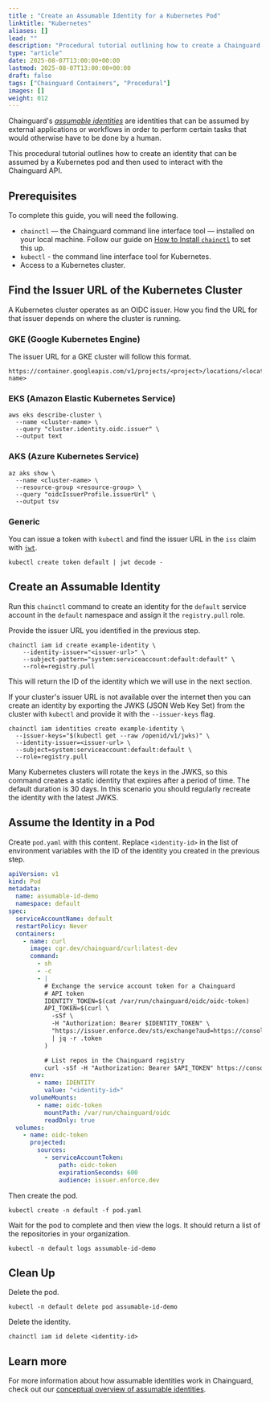 ```yaml
---
title : "Create an Assumable Identity for a Kubernetes Pod"
linktitle: "Kubernetes"
aliases: []
lead: ""
description: "Procedural tutorial outlining how to create a Chainguard identity that can be assumed by a Kubernetes pod."
type: "article"
date: 2025-08-07T13:00:00+00:00
lastmod: 2025-08-07T13:00:00+00:00
draft: false
tags: ["Chainguard Containers", "Procedural"]
images: []
weight: 012
---
```


Chainguard's [*assumable identities*](/chainguard/administration/iam-organizations/assumable-ids/)
are identities that can be assumed by external applications or workflows in
order to perform certain tasks that would otherwise have to be done by a human.

This procedural tutorial outlines how to create an identity that can be assumed
by a Kubernetes pod and then used to interact with the Chainguard API.

## Prerequisites

To complete this guide, you will need the following.

* `chainctl` — the Chainguard command line interface tool — installed on your
  local machine. Follow our guide on
  [How to Install `chainctl`](/chainguard/chainctl-usage/how-to-install-chainctl/)
  to set this up.
* `kubectl` - the command line interface tool for Kubernetes.
* Access to a Kubernetes cluster.

## Find the Issuer URL of the Kubernetes Cluster

A Kubernetes cluster operates as an OIDC issuer. How you find the URL for that
issuer depends on where the cluster is running.

### GKE  (Google Kubernetes Engine)

The issuer URL for a GKE cluster will follow this format.

```
https://container.googleapis.com/v1/projects/<project>/locations/<location>/clusters/<cluster-name>
```

### EKS (Amazon Elastic Kubernetes Service)

```shell
aws eks describe-cluster \
  --name <cluster-name> \
  --query "cluster.identity.oidc.issuer" \
  --output text
```

### AKS (Azure Kubernetes Service)

```shell
az aks show \
  --name <cluster-name> \
  --resource-group <resource-group> \
  --query "oidcIssuerProfile.issuerUrl" \
  --output tsv
```

### Generic

You can issue a token with `kubectl` and find the issuer URL in the `iss`
claim with [`jwt`](https://github.com/mike-engel/jwt-cli).

```shell
kubectl create token default | jwt decode -
```

## Create an Assumable Identity

Run this `chainctl` command to create an identity for the `default` service
account in the `default` namespace and assign it the `registry.pull` role.

Provide the issuer URL you identified in the previous step.

```shell
chainctl iam id create example-identity \
    --identity-issuer="<issuer-url>" \
    --subject-pattern="system:serviceaccount:default:default" \
    --role=registry.pull
```

This will return the ID of the identity which we will use in the next section.

If your cluster's issuer URL is not available over the internet then you can
create an identity by exporting the JWKS (JSON Web Key Set) from the cluster
with `kubectl` and provide it with the `--issuer-keys` flag.

```shell
chainctl iam identities create example-identity \
  --issuer-keys="$(kubectl get --raw /openid/v1/jwks)" \
  --identity-issuer=<issuer-url> \
  --subject=system:serviceaccount:default:default \
  --role=registry.pull
```

Many Kubernetes clusters will rotate the keys in the JWKS, so this command
creates a static identity that expires after a period of time. The default
duration is 30 days. In this scenario you should regularly recreate the
identity with the latest JWKS.

## Assume the Identity in a Pod

Create `pod.yaml` with this content. Replace `<identity-id>` in the
list of environment variables with the ID of the identity you created in the
previous step.

```yaml
apiVersion: v1
kind: Pod
metadata:
  name: assumable-id-demo
  namespace: default
spec:
  serviceAccountName: default
  restartPolicy: Never
  containers:
    - name: curl
      image: cgr.dev/chainguard/curl:latest-dev
      command:
        - sh
        - -c
        - |
          # Exchange the service account token for a Chainguard
          # API token
          IDENTITY_TOKEN=$(cat /var/run/chainguard/oidc/oidc-token)
          API_TOKEN=$(curl \
            -sSf \
            -H "Authorization: Bearer $IDENTITY_TOKEN" \
            "https://issuer.enforce.dev/sts/exchange?aud=https://console-api.enforce.dev&identity=$IDENTITY" \
            | jq -r .token
          )

          # List repos in the Chainguard registry
          curl -sSf -H "Authorization: Bearer $API_TOKEN" https://console-api.enforce.dev/registry/v1/repos | jq -r .items[].name
      env:
        - name: IDENTITY
          value: "<identity-id>"
      volumeMounts:
        - name: oidc-token
          mountPath: /var/run/chainguard/oidc
          readOnly: true
  volumes:
    - name: oidc-token
      projected:
        sources:
          - serviceAccountToken:
              path: oidc-token
              expirationSeconds: 600
              audience: issuer.enforce.dev
```

Then create the pod.

```shell
kubectl create -n default -f pod.yaml
```

Wait for the pod to complete and then view the logs. It should return a list of
the repositories in your organization.

```shell
kubectl -n default logs assumable-id-demo
```

## Clean Up

Delete the pod.

```shell
kubectl -n default delete pod assumable-id-demo
```

Delete the identity.

```shell
chainctl iam id delete <identity-id>
```

## Learn more

For more information about how assumable identities work in Chainguard, check
out our [conceptual overview of assumable identities](/chainguard/administration/iam-organizations/assumable-ids/).
